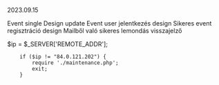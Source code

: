 2023.09.15

Event single Design update
Event user jelentkezés design
Sikeres event regisztráció design
Mailből való sikeres lemondás visszajelző

  $ip = $_SERVER['REMOTE_ADDR'];
    
        if ($ip != "84.0.121.202") {
            require './maintenance.php';
            exit;   
        }